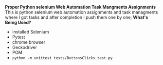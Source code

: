 **Proper Python selenium Web Automation Task Mangments Assignments**
This is python selenium web automation assignments and task managments where I got tasks and after completion I push them one by one;
**What's Being Used?**

- Installed Selenium
- Pytest
- chrome browser
- Geckodriver
- POM
- ` python -m unittest tests/ButtonsClicks_test.py `

